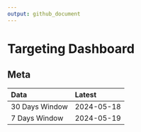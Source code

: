 ```yaml
---
output: github_document
---
```


# Targeting Dashboard



## Meta


|Data           |Latest     |
|:--------------|:----------|
|30 Days Window |2024-05-18 |
|7 Days Window  |2024-05-19 |
